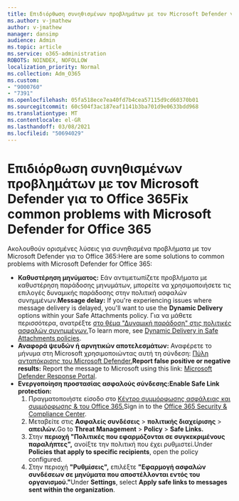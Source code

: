 ```yaml
---
title: Επιδιόρθωση συνηθισμένων προβλημάτων με τον Microsoft Defender για το Office 365
ms.author: v-jmathew
author: v-jmathew
manager: dansimp
audience: Admin
ms.topic: article
ms.service: o365-administration
ROBOTS: NOINDEX, NOFOLLOW
localization_priority: Normal
ms.collection: Adm_O365
ms.custom:
- "9000760"
- "7391"
ms.openlocfilehash: 05fa518ece7ea40fd7b4cea57115d9cd60370b01
ms.sourcegitcommit: 60c504f3ac187eaf1141b3ba701d9e0633bdd968
ms.translationtype: MT
ms.contentlocale: el-GR
ms.lasthandoff: 03/08/2021
ms.locfileid: "50694029"
---
```

# <a name="fix-common-problems-with-microsoft-defender-for-office-365"></a><span data-ttu-id="0e6d8-102">Επιδιόρθωση συνηθισμένων προβλημάτων με τον Microsoft Defender για το Office 365</span><span class="sxs-lookup"><span data-stu-id="0e6d8-102">Fix common problems with Microsoft Defender for Office 365</span></span>

<span data-ttu-id="0e6d8-103">Ακολουθούν ορισμένες λύσεις για συνηθισμένα προβλήματα με τον Microsoft Defender για το Office 365:</span><span class="sxs-lookup"><span data-stu-id="0e6d8-103">Here are some solutions to common problems with Microsoft Defender for Office 365:</span></span>

- <span data-ttu-id="0e6d8-104">**Καθυστέρηση μηνύματος:** Εάν αντιμετωπίζετε προβλήματα με καθυστέρηση παράδοσης μηνυμάτων, μπορείτε  να χρησιμοποιήσετε τις επιλογές δυναμικής παράδοσης στην πολιτική ασφαλών συνημμένων.</span><span class="sxs-lookup"><span data-stu-id="0e6d8-104">**Message delay:** If you're experiencing issues where message delivery is delayed, you'll want to use the **Dynamic Delivery** options within your Safe Attachments policy.</span></span> <span data-ttu-id="0e6d8-105">Για να μάθετε περισσότερα, ανατρέξτε [στο θέμα "Δυναμική παράδοση" στις πολιτικές ασφαλών συνημμένων.](https://go.microsoft.com/fwlink/?linkid=2094106)</span><span class="sxs-lookup"><span data-stu-id="0e6d8-105">To learn more, see [Dynamic Delivery in Safe Attachments policies](https://go.microsoft.com/fwlink/?linkid=2094106).</span></span>
- <span data-ttu-id="0e6d8-106">**Αναφορά ψευδών ή αρνητικών αποτελεσμάτων:** Αναφέρετε το μήνυμα στη Microsoft χρησιμοποιώντας αυτή τη σύνδεση: [Πύλη ανταπόκρισης του Microsoft Defender.](https://go.microsoft.com/fwlink/?linkid=2092835)</span><span class="sxs-lookup"><span data-stu-id="0e6d8-106">**Report false positive or negative results:** Report the message to Microsoft using this link: [Microsoft Defender Response Portal](https://go.microsoft.com/fwlink/?linkid=2092835).</span></span>
- <span data-ttu-id="0e6d8-107">**Ενεργοποίηση προστασίας ασφαλούς σύνδεσης:**</span><span class="sxs-lookup"><span data-stu-id="0e6d8-107">**Enable Safe Link protection:**</span></span>
    1. <span data-ttu-id="0e6d8-108">Πραγματοποιήστε είσοδο στο [Κέντρο συμμόρφωσης ασφάλειας και συμμόρφωσης & του Office 365.](https://go.microsoft.com/fwlink/p/?linkid=2077143)</span><span class="sxs-lookup"><span data-stu-id="0e6d8-108">Sign in to the [Office 365 Security & Compliance Center](https://go.microsoft.com/fwlink/p/?linkid=2077143).</span></span>
    2. <span data-ttu-id="0e6d8-109">Μεταβείτε στις **Ασφαλείς συνδέσεις**  >  **πολιτικής διαχείρισης**  >  **απειλών.**</span><span class="sxs-lookup"><span data-stu-id="0e6d8-109">Go to **Threat Management** > **Policy** > **Safe Links.**</span></span>
    3. <span data-ttu-id="0e6d8-110">Στην **περιοχή "Πολιτικές που εφαρμόζονται σε συγκεκριμένους παραλήπτες",** ανοίξτε την πολιτική που έχει ρυθμιστεί.</span><span class="sxs-lookup"><span data-stu-id="0e6d8-110">Under **Policies that apply to specific recipients**, open the policy configured.</span></span>
    4. <span data-ttu-id="0e6d8-111">Στην περιοχή **"Ρυθμίσεις",** επιλέξτε **"Εφαρμογή ασφαλών συνδέσεων σε μηνύματα που αποστέλλονται εντός του οργανισμού."**</span><span class="sxs-lookup"><span data-stu-id="0e6d8-111">Under **Settings**, select **Apply safe links to messages sent within the organization**.</span></span>
